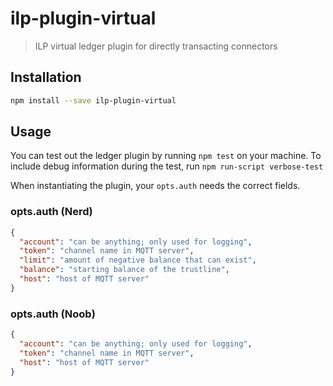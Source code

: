 # ilp-plugin-virtual

> ILP virtual ledger plugin for directly transacting connectors

## Installation

``` sh
npm install --save ilp-plugin-virtual
```

## Usage

You can test out the ledger plugin by running `npm test` on your machine.  To
include debug information during the test, run `npm run-script verbose-test`

When instantiating the plugin, your `opts.auth` needs the correct fields.

### opts.auth (Nerd)

```json
{
  "account": "can be anything; only used for logging",
  "token": "channel name in MQTT server",
  "limit": "amount of negative balance that can exist",
  "balance": "starting balance of the trustline",
  "host": "host of MQTT server"
}
```

### opts.auth (Noob)

```json
{
  "account": "can be anything; only used for logging",
  "token": "channel name in MQTT server",
  "host": "host of MQTT server"
}
```

